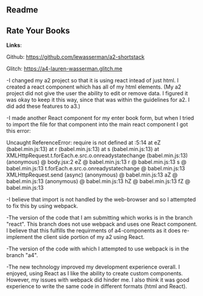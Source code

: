 Readme
---

## Rate Your Books
**Links**:

Github: https://github.com/lewasserman/a2-shortstack

Glitch: https://a4-lauren-wasserman.glitch.me

-I changed my a2 project so that it is using react intead of just html. I created a react component which has all of my html elements. (My a2 project did not give the user the ability to edit or remove data. I figured it was okay to keep it this way, since that was within the guidelines for a2. I did add these features to a3.)

-I made another React component for my enter book form, but when I tried to import the file for that component into the main react component I got this error:

Uncaught ReferenceError: require is not defined
    at <anonymous>:5:14
    at eZ (babel.min.js:13)
    at r (babel.min.js:13)
    at s (babel.min.js:13)
    at XMLHttpRequest.t.forEach.e.src.o.onreadystatechange (babel.min.js:13)
(anonymous) @ body.jsx:2
eZ @ babel.min.js:13
r @ babel.min.js:13
s @ babel.min.js:13
t.forEach.e.src.o.onreadystatechange @ babel.min.js:13
XMLHttpRequest.send (async)
(anonymous) @ babel.min.js:13
aZ @ babel.min.js:13
(anonymous) @ babel.min.js:13
hZ @ babel.min.js:13
fZ @ babel.min.js:13

-I believe that import is not handled by the web-browser and so I attempted to fix this by using webpack. 

-The version of the code that I am submitting which works is in the branch "react". This branch does not use webpack and uses one React component. I believe that this fulfills the requirments of a4-components as it does re-implement the client side portion of my a2 using React.

-The version of the code with which I attempted to use webpack is in the branch "a4".

-The new technology improved my development experience overall. I enjoyed, using React as I like the ability to create custom components. However, my issues with webpack did hinder me. I also think it was good experience to write the same code in different formats (html and React).